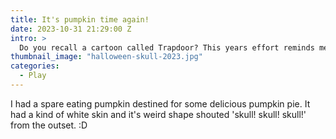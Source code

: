 ```yaml
---
title: It's pumpkin time again!
date: 2023-10-31 21:29:00 Z
intro: >
  Do you recall a cartoon called Trapdoor? This years effort reminds me of 'Bony'
thumbnail_image: "halloween-skull-2023.jpg"
categories:
  - Play
---
```


I had a spare eating pumpkin destined for some delicious pumpkin pie. It had a kind of white skin and it's weird shape shouted 'skull! skull! skull!' from the outset. :D  

